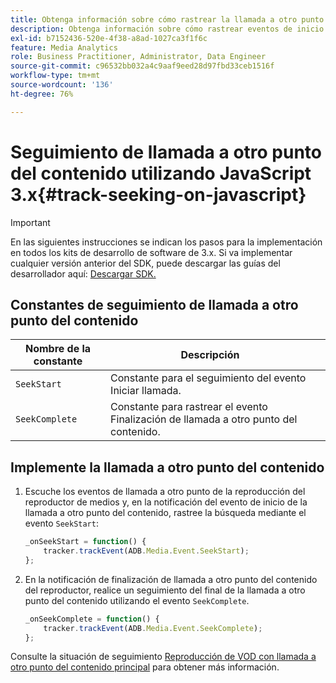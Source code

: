 ```yaml
---
title: Obtenga información sobre cómo rastrear la llamada a otro punto del contenido utilizando JavaScript 3.x
description: Obtenga información sobre cómo rastrear eventos de inicio y finalización de llamada a otro punto del contenido mediante Media SDK en aplicaciones de navegador (JS 3.x).
exl-id: b7152436-520e-4f38-a8ad-1027ca3f1f6c
feature: Media Analytics
role: Business Practitioner, Administrator, Data Engineer
source-git-commit: c96532bb032a4c9aaf9eed28d97fbd33ceb1516f
workflow-type: tm+mt
source-wordcount: '136'
ht-degree: 76%

---
```


# Seguimiento de llamada a otro punto del contenido utilizando JavaScript 3.x{#track-seeking-on-javascript}

>[!IMPORTANT]
>
>En las siguientes instrucciones se indican los pasos para la implementación en todos los kits de desarrollo de software de 3.x. Si va implementar cualquier versión anterior del SDK, puede descargar las guías del desarrollador aquí: [Descargar SDK.](/help/sdk-implement/download-sdks.md)

## Constantes de seguimiento de llamada a otro punto del contenido

| Nombre de la constante | Descripción     |
|---|---|
| `SeekStart` | Constante para el seguimiento del evento Iniciar llamada. |
| `SeekComplete` | Constante para rastrear el evento Finalización de llamada a otro punto del contenido. |

## Implemente la llamada a otro punto del contenido

1. Escuche los eventos de llamada a otro punto de la reproducción del reproductor de medios y, en la notificación del evento de inicio de la llamada a otro punto del contenido, rastree la búsqueda mediante el evento `SeekStart`:

   ```js
   _onSeekStart = function() {
       tracker.trackEvent(ADB.Media.Event.SeekStart);
   };
   ```

1. En la notificación de finalización de llamada a otro punto del contenido del reproductor, realice un seguimiento del final de la llamada a otro punto del contenido utilizando el evento `SeekComplete`.

   ```js
   _onSeekComplete = function() {
       tracker.trackEvent(ADB.Media.Event.SeekComplete);
   };
   ```

Consulte la situación de seguimiento [Reproducción de VOD con llamada a otro punto del contenido principal](/help/sdk-implement/tracking-scenarios/vod-seeking.md) para obtener más información.
